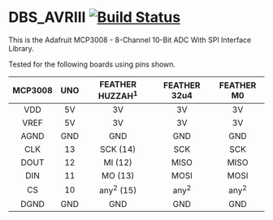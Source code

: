 DBS_AVRIII [![Build Status](https://travis-ci.com/adafruit/Adafruit_MCP3008.svg?branch=master)](https://travis-ci.com/adafruit/Adafruit_MCP3008)
================

<a href="https://s3-ap-southeast-1.amazonaws.com/img-in-th/c243243ea0b7c4d6e20adb6b2b0b14a7.jpg" width="500px"></a>

This is the Adafruit MCP3008 - 8-Channel 10-Bit ADC With SPI Interface Library.

Tested for the following boards using pins shown.

MCP3008 | UNO | FEATHER HUZZAH<sup>1</sup> | FEATHER 32u4 | FEATHER M0
:---: | :---: | :---: | :---: | :---:
VDD | 5V | 3V | 3V | 3V 
VREF | 5V | 3V | 3V | 3V
AGND | GND | GND | GND | GND
CLK | 13 | SCK (14) | SCK | SCK
DOUT | 12 | MI (12) | MISO | MISO
DIN | 11 | MO (13) | MOSI | MOSI
CS | 10 | any<sup>2</sup> (15) | any<sup>2</sup> | any<sup>2</sup>
DGND | GND | GND | GND | GND

